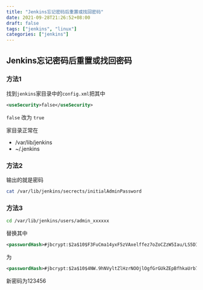 ```yaml
---
title: "Jenkins忘记密码后重置或找回密码"
date: 2021-09-28T21:26:52+08:00
draft: false
tags: ["jenkins", "linux"]
categories: ["jenkins"]
---
```


## Jenkins忘记密码后重置或找回密码

### 方法1

找到`jenkins`家目录中的`config.xml`把其中

```xml
<useSecurity>false</useSecurity>
```

`false` 改为 `true`

家目录正常在

- /var/lib/jenkins
- ~/.jenkins

### 方法2
输出的就是密码
```sh
cat /var/lib/jenkins/secrects/initialAdminPassword
```

### 方法3

```sh
cd /var/lib/jenkins/users/admin_xxxxxx
```
替换其中

```xml
<passwordHash>#jbcrypt:$2a$10$F3FuCma14yxF5zVAxelffez7oZoCZzW5Iau/LS5DIvmzugazYZSSS</passwordHash>
```

为

```xml
<passwordHash>#jbcrypt:$2a$10$4NW.9hNVyltZlHzrNOOjlOgfGrGUkZEpBfhkaUrb7ODQKBVmKRcmK</passwordHash>
```

新密码为123456


